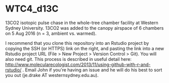 # WTC4_d13C
13CO2 isotopic pulse chase in the whole-tree chamber facility at Western Sydney University. 13CO2 was added to the canopy airspace of 6 chambers on 5 Aug 2016 (n = 3, ambient vs. warmed).

I recommend that you clone this repository into an Rstudio project by copying the SSH (or HTTPS) link on the right, and pasting the link into a new Rstudio project URL (File > New Project > Version Control > Git). You will also need git. This process is described in useful detail here: http://www.molecularecologist.com/2013/11/using-github-with-r-and-rstudio/ . Email John if you're having an issue and he will do his best to sort you out (je.drake AT westernsydney.edu.au).
